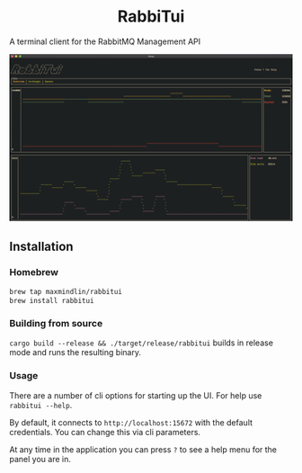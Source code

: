 <p align="center">
  <h1 align="center">RabbiTui</h1>
  <p>A terminal client for the RabbitMQ Management API</p>
  <img src="./assets/rabbitui.png" alt="Demo on MacOs">
</p>

## Installation

### Homebrew

```
brew tap maxmindlin/rabbitui
brew install rabbitui
```

### Building from source

`cargo build --release && ./target/release/rabbitui` builds in release mode and runs the resulting binary.

### Usage

There are a number of cli options for starting up the UI. For help use `rabbitui --help`.

By default, it connects to `http://localhost:15672` with the default credentials. You can change this via cli parameters.

At any time in the application you can press `?` to see a help menu for the panel you are in.
